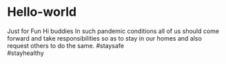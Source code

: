 # Hello-world
Just for Fun
Hi buddies
In such pandemic conditions all of us should come forward and take responsibilities so as to stay in our homes and also request others to do the same.
#staysafe  
#stayhealthy
